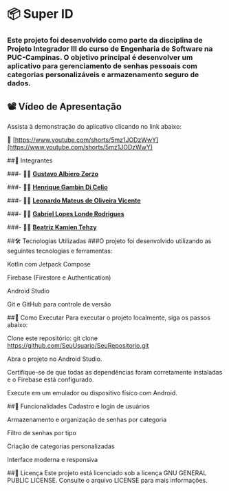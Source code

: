 
# 📦 Super ID
### Este projeto foi desenvolvido como parte da disciplina de Projeto Integrador III do curso de Engenharia de Software na PUC-Campinas. O objetivo principal é desenvolver um aplicativo para gerenciamento de senhas pessoais com categorias personalizáveis e armazenamento seguro de dados.


## 📽️ Vídeo de Apresentação

Assista à demonstração do aplicativo clicando no link abaixo:

🔗 [https://www.youtube.com/shorts/5mz1JODzWwY](https://www.youtube.com/shorts/5mz1JODzWwY)


##👥 Integrantes

###- 👨‍💻 [**Gustavo Albiero Zorzo**](https://github.com/gustavo-zorzo)
  
###- 👨‍💻 [**Henrique Gambin Di Celio**](https://github.com/HenriqueGambin)
  
###- 👨‍💻 [**Leonardo Mateus de Oliveira Vicente**](https://github.com/leozinv)

###- 👨‍💻 [**Gabriel Lopes Londe Rodrigues**](https://github.com/Lopesloro)
  
###- 👩‍💻 [**Beatriz Kamien Tehzy**](https://github.com/Beaktz)

  
##🛠 Tecnologias Utilizadas
###O projeto foi desenvolvido utilizando as seguintes tecnologias e ferramentas:

Kotlin com Jetpack Compose

Firebase (Firestore e Authentication)

Android Studio

Git e GitHub para controle de versão

##🚀 Como Executar
Para executar o projeto localmente, siga os passos abaixo:

Clone este repositório:
git clone https://github.com/SeuUsuario/SeuRepositorio.git

Abra o projeto no Android Studio.

Certifique-se de que todas as dependências foram corretamente instaladas e o Firebase está configurado.

Execute em um emulador ou dispositivo físico com Android.


##📌 Funcionalidades
Cadastro e login de usuários

Armazenamento e organização de senhas por categoria

Filtro de senhas por tipo

Criação de categorias personalizadas

Interface moderna e responsiva





##📄 Licença
Este projeto está licenciado sob a licença GNU GENERAL PUBLIC LICENSE. Consulte o arquivo LICENSE para mais informações.
